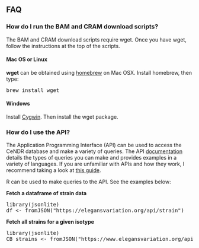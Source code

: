 ## FAQ 

### How do I run the BAM and CRAM download scripts? 
The BAM and CRAM download scripts require wget. Once you have wget, follow the instructions at the top of the scripts.

#### Mac OS or Linux

__wget__ can be obtained using <a href="http://brew.sh/">homebrew</a> on Mac OSX. Install homebrew, then type:

<pre>
brew install wget
</pre>

#### Windows

Install [Cygwin](www.cygwin). Then install the wget package.


### How do I use the API?

The Application Programming Interface (API) can be used to access the CeNDR database and make a variety of queries. The API [documentation](http://docs.elegansvariation.apiary.io/) details the types of queries you can make and provides examples in a variety of languages. If you are unfamiliar with APIs and how they work, I recommend taking a look at [this guide](https://sunlightfoundation.com/blog/2015/09/08/what-are-apis-why-they-matter-and-how-to-use-them/). 

R can be used to make queries to the API. See the examples below:

__Fetch a dataframe of strain data__

<pre>
library(jsonlite)
df <- fromJSON("https://elegansvariation.org/api/strain")
</pre>

__Fetch all strains for a given isotype__

<pre>
library(jsonlite)
CB_strains <- fromJSON("https://www.elegansvariation.org/api/strain/isotype/CB4856")
</pre>